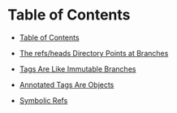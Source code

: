 Table of Contents
===

- [Table of Contents](toc.md)

- [The refs/heads Directory Points at Branches](heads.md)

- [Tags Are Like Immutable Branches](tags.md)

- [Annotated Tags Are Objects](annotated-tags.md)

- [Symbolic Refs](symrefs.md)
